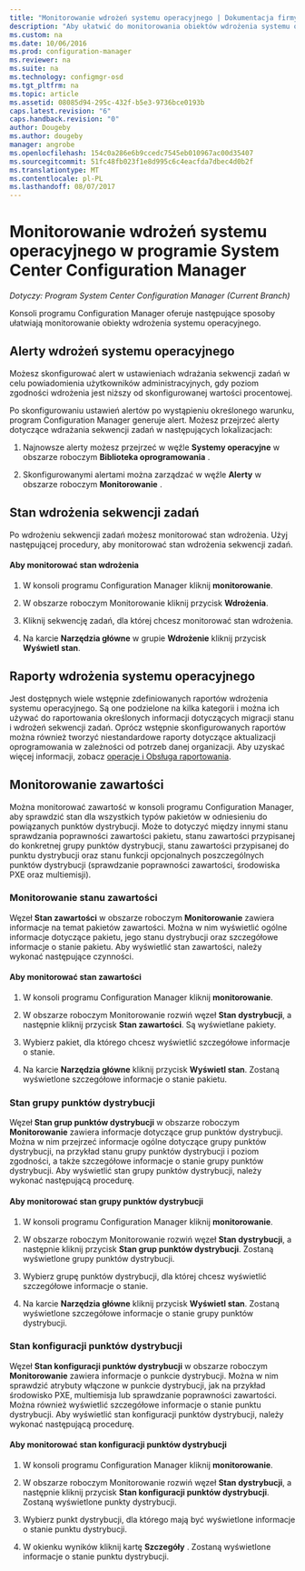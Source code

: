 ```yaml
---
title: "Monitorowanie wdrożeń systemu operacyjnego | Dokumentacja firmy Microsoft"
description: "Aby ułatwić do monitorowania obiektów wdrożenia systemu operacyjnego, konsoli programu Configuration Manager zawiera alertów, raportów i różnych wskaźniki stanu."
ms.custom: na
ms.date: 10/06/2016
ms.prod: configuration-manager
ms.reviewer: na
ms.suite: na
ms.technology: configmgr-osd
ms.tgt_pltfrm: na
ms.topic: article
ms.assetid: 08085d94-295c-432f-b5e3-9736bce0193b
caps.latest.revision: "6"
caps.handback.revision: "0"
author: Dougeby
ms.author: dougeby
manager: angrobe
ms.openlocfilehash: 154c0a286e6b9ccedc7545eb010967ac00d35407
ms.sourcegitcommit: 51fc48fb023f1e8d995c6c4eacfda7dbec4d0b2f
ms.translationtype: MT
ms.contentlocale: pl-PL
ms.lasthandoff: 08/07/2017
---
```

# <a name="monitor-operating-system-deployments-in-system-center-configuration-manager"></a>Monitorowanie wdrożeń systemu operacyjnego w programie System Center Configuration Manager

*Dotyczy: Program System Center Configuration Manager (Current Branch)*

Konsoli programu Configuration Manager oferuje następujące sposoby ułatwiają monitorowanie obiekty wdrożenia systemu operacyjnego.  


##  <a name="BKMK_OSDAlerts"></a> Alerty wdrożeń systemu operacyjnego  
 Możesz skonfigurować alert w ustawieniach wdrażania sekwencji zadań w celu powiadomienia użytkowników administracyjnych, gdy poziom zgodności wdrożenia jest niższy od skonfigurowanej wartości procentowej.  

 Po skonfigurowaniu ustawień alertów po wystąpieniu określonego warunku, program Configuration Manager generuje alert. Możesz przejrzeć alerty dotyczące wdrażania sekwencji zadań w następujących lokalizacjach:  

1.  Najnowsze alerty możesz przejrzeć w węźle **Systemy operacyjne** w obszarze roboczym **Biblioteka oprogramowania** .  

2.  Skonfigurowanymi alertami można zarządzać w węźle **Alerty** w obszarze roboczym **Monitorowanie** .  

##  <a name="BKMK_TSDeployStatus"></a> Stan wdrożenia sekwencji zadań  
 Po wdrożeniu sekwencji zadań możesz monitorować stan wdrożenia. Użyj następującej procedury, aby monitorować stan wdrożenia sekwencji zadań.  

#### <a name="to-monitor-deployment-status"></a>Aby monitorować stan wdrożenia  

1.  W konsoli programu Configuration Manager kliknij **monitorowanie**.  

2.  W obszarze roboczym Monitorowanie kliknij przycisk **Wdrożenia**.  

3.  Kliknij sekwencję zadań, dla której chcesz monitorować stan wdrożenia.  

4.  Na karcie **Narzędzia główne** w grupie **Wdrożenie** kliknij przycisk **Wyświetl stan**.  

##  <a name="BKMK_TSReports"></a> Raporty wdrożenia systemu operacyjnego  
 Jest dostępnych wiele wstępnie zdefiniowanych raportów wdrożenia systemu operacyjnego. Są one podzielone na kilka kategorii i można ich używać do raportowania określonych informacji dotyczących migracji stanu i wdrożeń sekwencji zadań. Oprócz wstępnie skonfigurowanych raportów można również tworzyć niestandardowe raporty dotyczące aktualizacji oprogramowania w zależności od potrzeb danej organizacji. Aby uzyskać więcej informacji, zobacz [operacje i Obsługa raportowania](../../core/servers/manage/operations-and-maintenance-for-reporting.md).  

##  <a name="BKMK_MonitorContent"></a> Monitorowanie zawartości  
 Można monitorować zawartość w konsoli programu Configuration Manager, aby sprawdzić stan dla wszystkich typów pakietów w odniesieniu do powiązanych punktów dystrybucji. Może to dotyczyć między innymi stanu sprawdzania poprawności zawartości pakietu, stanu zawartości przypisanej do konkretnej grupy punktów dystrybucji, stanu zawartości przypisanej do punktu dystrybucji oraz stanu funkcji opcjonalnych poszczególnych punktów dystrybucji (sprawdzanie poprawności zawartości, środowiska PXE oraz multiemisji).  

###  <a name="BKMK_ContentStatus"></a> Monitorowanie stanu zawartości  
 Węzeł **Stan zawartości** w obszarze roboczym **Monitorowanie** zawiera informacje na temat pakietów zawartości. Można w nim wyświetlić ogólne informacje dotyczące pakietu, jego stanu dystrybucji oraz szczegółowe informacje o stanie pakietu. Aby wyświetlić stan zawartości, należy wykonać następujące czynności.  

#### <a name="to-monitor-content-status"></a>Aby monitorować stan zawartości  

1.  W konsoli programu Configuration Manager kliknij **monitorowanie**.  

2.  W obszarze roboczym Monitorowanie rozwiń węzeł **Stan dystrybucji**, a następnie kliknij przycisk **Stan zawartości**. Są wyświetlane pakiety.  

3.  Wybierz pakiet, dla którego chcesz wyświetlić szczegółowe informacje o stanie.  

4.  Na karcie **Narzędzia główne** kliknij przycisk **Wyświetl stan**. Zostaną wyświetlone szczegółowe informacje o stanie pakietu.  

###  <a name="BKMK_DPGroupStatus"></a> Stan grupy punktów dystrybucji  
 Węzeł **Stan grup punktów dystrybucji** w obszarze roboczym **Monitorowanie** zawiera informacje dotyczące grup punktów dystrybucji. Można w nim przejrzeć informacje ogólne dotyczące grupy punktów dystrybucji, na przykład stanu grupy punktów dystrybucji i poziom zgodności, a także szczegółowe informacje o stanie grupy punktów dystrybucji. Aby wyświetlić stan grupy punktów dystrybucji, należy wykonać następującą procedurę.  

#### <a name="to-monitor-distribution-point-group-status"></a>Aby monitorować stan grupy punktów dystrybucji  

1.  W konsoli programu Configuration Manager kliknij **monitorowanie**.  

2.  W obszarze roboczym Monitorowanie rozwiń węzeł **Stan dystrybucji**, a następnie kliknij przycisk **Stan grup punktów dystrybucji**. Zostaną wyświetlone grupy punktów dystrybucji.  

3.  Wybierz grupę punktów dystrybucji, dla której chcesz wyświetlić szczegółowe informacje o stanie.  

4.  Na karcie **Narzędzia główne** kliknij przycisk **Wyświetl stan**. Zostaną wyświetlone szczegółowe informacje o stanie grupy punktów dystrybucji.  

###  <a name="BKMK_DPConfigStatus"></a> Stan konfiguracji punktów dystrybucji  
 Węzeł **Stan konfiguracji punktów dystrybucji** w obszarze roboczym **Monitorowanie** zawiera informacje o punkcie dystrybucji. Można w nim sprawdzić atrybuty włączone w punkcie dystrybucji, jak na przykład środowisko PXE, multiemisja lub sprawdzanie poprawności zawartości. Można również wyświetlić szczegółowe informacje o stanie punktu dystrybucji. Aby wyświetlić stan konfiguracji punktów dystrybucji, należy wykonać następującą procedurę.  

#### <a name="to-monitor-distribution-point-configuration-status"></a>Aby monitorować stan konfiguracji punktów dystrybucji  

1.  W konsoli programu Configuration Manager kliknij **monitorowanie**.  

2.  W obszarze roboczym Monitorowanie rozwiń węzeł **Stan dystrybucji**, a następnie kliknij przycisk **Stan konfiguracji punktów dystrybucji**. Zostaną wyświetlone punkty dystrybucji.  

3.  Wybierz punkt dystrybucji, dla którego mają być wyświetlone informacje o stanie punktu dystrybucji.  

4.  W okienku wyników kliknij kartę **Szczegóły** . Zostaną wyświetlone informacje o stanie punktu dystrybucji.  
